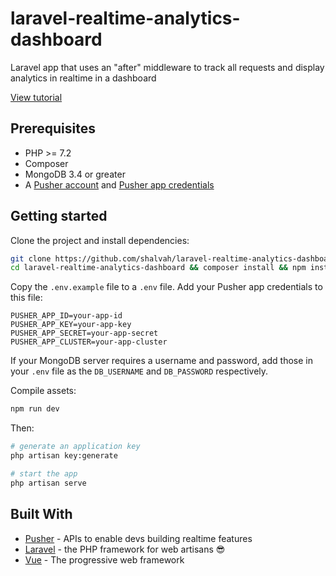 # laravel-realtime-analytics-dashboard
Laravel app that uses an "after" middleware to track all requests and display analytics in realtime in a dashboard

[View tutorial](https://pusher.com/tutorials/realtime-analytics-dashboard-laravel)

## Prerequisites
- PHP >= 7.2
- Composer
- MongoDB 3.4 or greater
- A [Pusher account](https://pusher.com/signup) and [Pusher app credentials](http://dashboard.pusher.com/)

## Getting started
Clone the project and install dependencies:

```bash
git clone https://github.com/shalvah/laravel-realtime-analytics-dashboard
cd laravel-realtime-analytics-dashboard && composer install && npm install
```

Copy the `.env.example` file to a `.env` file. Add your Pusher app credentials to this file:
```
PUSHER_APP_ID=your-app-id
PUSHER_APP_KEY=your-app-key
PUSHER_APP_SECRET=your-app-secret
PUSHER_APP_CLUSTER=your-app-cluster
```

If your MongoDB server requires a username and password, add those in your `.env` file as the `DB_USERNAME` and `DB_PASSWORD` respectively.

Compile assets:

```bash
npm run dev
```

Then:

```bash
# generate an application key
php artisan key:generate

# start the app
php artisan serve
```
## Built With

* [Pusher](https://pusher.com/) - APIs to enable devs building realtime features
* [Laravel](http://laravel.com) - the PHP framework for web artisans :sunglasses:
* [Vue](https://vuejs.org) - The progressive web framework
